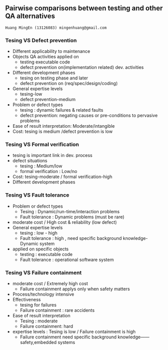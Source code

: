 ## Pairwise comparisons between testing and other QA alternatives ##

	Huang MingEn (13126083) mingenhuang@gmail.com

### Tesing VS Defect prevention ###

- Different applicability to maintenance
- Objects QA activities applied on
	- testing executable code
	- defect prevention on(implementation related) dev. activities
- Different development phases
	- tesing on testing phase and later
	- defect prevention on (req/spec/design/coding)
- General expertise levels
	- tesing-low
	- defect prevention-medium
- Problem or defect types
	- tesing : dynamic failures & related faults
	- defect prevention: negating causes or pre-conditions to pervasive problems
- Ease of result interpretation: Moderate/intangible
- Cost: tesing is medium /defect prevention is low

### Tesing VS Formal verification ###

- tesing is important link in dev. process
- defect situations
	- tesing : Medium/low 
	- formal verification : Low/no
- Cost: tesing-moderate / formal verification-high
- Different development phases

### Tesing VS Fault tolerance ###

- Problem or defect types
	- Tesing : Dynamic/run-time/interaction problems
	- Fault tolerance : Dynamic problems (must be rare)
- moderate cost / High cost & reliability (low defect)
- General expertise levels
	- tesing : low - high
	- Fault tolerance : high , need specific background knowledge- Dynamic system
- applied on specific objects
	- testing : executable code
	- Fault tolerance : operational software system

### Tesing VS Failure containment ###

- moderate cost / Extremely high cost
	- Failure containment applys only when safety matters
- Process/technology intensive
- Effectiveness
	- tesing for failures
	- Failure containment : rare accidents
- Ease of result interpretation
	- Tesing : moderate
	- Failure containment: hard
- expertise levels : Tesing is low / Failure containment is high
	- Failure containment need specific background knowledge——safety,embedded systems